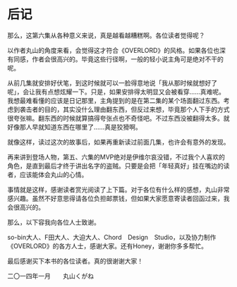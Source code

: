 # 后记

那么，这第六集从各种意义来说，真是越看越糟糕啊。各位读者觉得呢？

以作者丸山的角度来看，会觉得这才符合《OVERLORD》的风格。如果各位也深有同感，作者会很高兴的。毕竟这些行径啊，一般的轻小说主角可是绝对不干的呢。

从前几集就安排好伏笔，到这时候就可以一脸得意地说「我从那时候就想好了呢」，会让我有点想炫耀一下。只是，如果安排得太明显又会被看穿……真难呢。我想最难看懂的应该是日记那里，主角提到的是在第二集的某个场面翻过东西。考虑到袭击者的目的，其实没什么理由翻东西，但反过来想，毕竟那个人下手的方式很夸张嘛。翻东西的时候就算搞得夸张点也不奇怪吧。不过东西没被翻得太多。就好像那人早就知道东西在哪里了……真是狡猾啊。

就像这样，读过这次的故事后，如果再重新读过前面几集，也许会有意外的发现。

再来讲到登场人物，第五、六集的MVP绝对是伊维尔哀没错，不过我个人喜欢的角色，是直到最后才终于讲出名字的盗贼。只要是会把「年轻真好」挂在嘴边的读者，应该能体会丸山的心情。

事情就是这样，感谢读者赏光阅读了上下篇。对于各位有什么样的感想，丸山非常感兴趣。虽然不好意思得请各位负担邮票钱，但如果大家愿意寄读者回函过来，我会很高兴的。

那么，以下容我向各位人士致谢。

so-bin大人、F田大人、大迫大人、Chord　Design　Studio，以及协力制作《OVERLORD》的各方人士，感谢大家。还有Honey，谢谢你多多帮忙。

最后感谢买下本书的各位读者。真的很谢谢大家！

二〇一四年一月　　丸山くがね